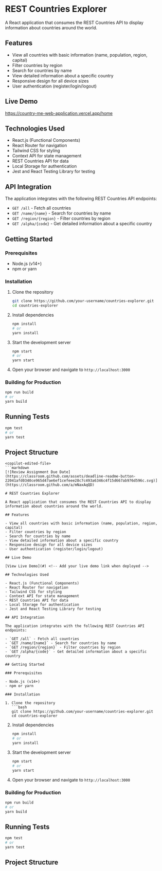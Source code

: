 # REST Countries Explorer

A React application that consumes the REST Countries API to display information about countries around the world.

## Features

- View all countries with basic information (name, population, region, capital)
- Filter countries by region
- Search for countries by name
- View detailed information about a specific country
- Responsive design for all device sizes
- User authentication (register/login/logout)

## Live Demo

https://country-me-web-application.vercel.app/home

## Technologies Used

- React.js (Functional Components)
- React Router for navigation
- Tailwind CSS for styling
- Context API for state management
- REST Countries API for data
- Local Storage for authentication
- Jest and React Testing Library for testing

## API Integration

The application integrates with the following REST Countries API endpoints:

- `GET /all` - Fetch all countries
- `GET /name/{name}` - Search for countries by name
- `GET /region/{region}` - Filter countries by region
- `GET /alpha/{code}` - Get detailed information about a specific country

## Getting Started

### Prerequisites

- Node.js (v14+)
- npm or yarn

### Installation

1. Clone the repository
   ```bash
   git clone https://github.com/your-username/countries-explorer.git
   cd countries-explorer
   ```

2. Install dependencies
   ```bash
   npm install
   # or
   yarn install
   ```

3. Start the development server
   ```bash
   npm start
   # or
   yarn start
   ```

4. Open your browser and navigate to `http://localhost:3000`

### Building for Production

```bash
npm run build
# or
yarn build
```

## Running Tests

```bash
npm test
# or
yarn test
```

## Project Structure
```
<copilot-edited-file>
```markdown
[![Review Assignment Due Date](https://classroom.github.com/assets/deadline-readme-button-22041afd0340ce965d47ae6ef1cefeee28c7c493a6346c4f15d667ab976d596c.svg)](https://classroom.github.com/a/mNaxAqQD)

# REST Countries Explorer

A React application that consumes the REST Countries API to display information about countries around the world.

## Features

- View all countries with basic information (name, population, region, capital)
- Filter countries by region
- Search for countries by name
- View detailed information about a specific country
- Responsive design for all device sizes
- User authentication (register/login/logout)

## Live Demo

[View Live Demo](#) <!-- Add your live demo link when deployed -->

## Technologies Used

- React.js (Functional Components)
- React Router for navigation
- Tailwind CSS for styling
- Context API for state management
- REST Countries API for data
- Local Storage for authentication
- Jest and React Testing Library for testing

## API Integration

The application integrates with the following REST Countries API endpoints:

- `GET /all` - Fetch all countries
- `GET /name/{name}` - Search for countries by name
- `GET /region/{region}` - Filter countries by region
- `GET /alpha/{code}` - Get detailed information about a specific country

## Getting Started

### Prerequisites

- Node.js (v14+)
- npm or yarn

### Installation

1. Clone the repository
   ```bash
   git clone https://github.com/your-username/countries-explorer.git
   cd countries-explorer
   ```

2. Install dependencies
   ```bash
   npm install
   # or
   yarn install
   ```

3. Start the development server
   ```bash
   npm start
   # or
   yarn start
   ```

4. Open your browser and navigate to `http://localhost:3000`

### Building for Production

```bash
npm run build
# or
yarn build
```

## Running Tests

```bash
npm test
# or
yarn test
```

## Project Structure
